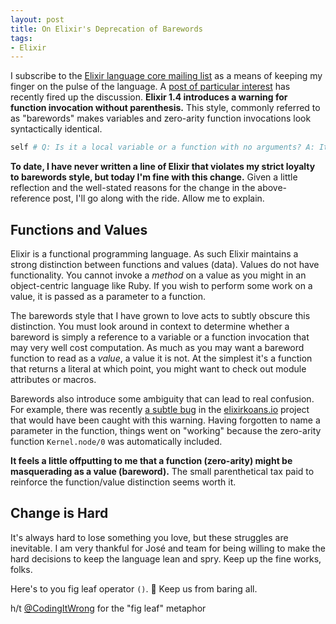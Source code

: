 ```yaml
---
layout: post
title: On Elixir's Deprecation of Barewords
tags:
- Elixir
---
```


I subscribe to the [Elixir language core mailing list][core-list] as a means of keeping my finger on the pulse of the language. A [post of particular interest][the-post] has recently fired up the discussion. **Elixir 1.4 introduces a warning for function invocation without parenthesis.** This style, commonly referred to as "barewords" makes variables and zero-arity function invocations look syntactically identical.

```elixir
self # Q: Is it a local variable or a function with no arguments? A: It Depends.™
```

**To date, I have never written a line of Elixir that violates my strict loyalty to barewords style, but today I'm fine with this change.** Given a little reflection and the well-stated reasons for the change in the above-reference post, I'll go along with the ride. Allow me to explain.

## Functions and Values

Elixir is a functional programming language. As such Elixir maintains a strong distinction between functions and values (data). Values do not have functionality. You cannot invoke a _method_ on a value as you might in an object-centric language like Ruby. If you wish to perform some work on a value, it is passed as a parameter to a function.

The barewords style that I have grown to love acts to subtly obscure this distinction. You must look around in context to determine whether a bareword is simply a reference to a variable or a function invocation that may very well cost computation. As much as you may want a bareword function to read as a _value_, a value it is not. At the simplest it's a function that returns a literal at which point, you might want to check out module attributes or macros.

Barewords also introduce some ambiguity that can lead to real confusion. For example, there was recently [a subtle bug][bug] in the [elixirkoans.io][koans] project that would have been caught with this warning. Having forgotten to name a parameter in the function, things went on "working" because the zero-arity function `Kernel.node/0` was automatically included.

**It feels a little offputting to me that a function (zero-arity) might be masquerading as a value (bareword).** The small parenthetical tax paid to reinforce the function/value distinction seems worth it.

## Change is Hard

It's always hard to lose something you love, but these struggles are inevitable. I am very thankful for José and team for being willing to make the hard decisions to keep the language lean and spry. Keep up the fine works, folks.

Here's to you fig leaf operator `()`. 🍻 Keep us from baring all.

h/t [@CodingItWrong][ciw] for the "fig leaf" metaphor



[core-list]: ttps://groups.google.com/forum/#!topic/elixir-lang-core
[the-post]: https://groups.google.com/forum/#!topic/elixir-lang-core/Otz0uuML764
[koans]: https://elixirkoans.io
[bug]: https://github.com/elixirkoans/elixir-koans/pull/134/commits/a2e3fe6d93b14e9105238f85554c8661e8ad9c53
[ciw]: https://twitter.com/codingitwrong